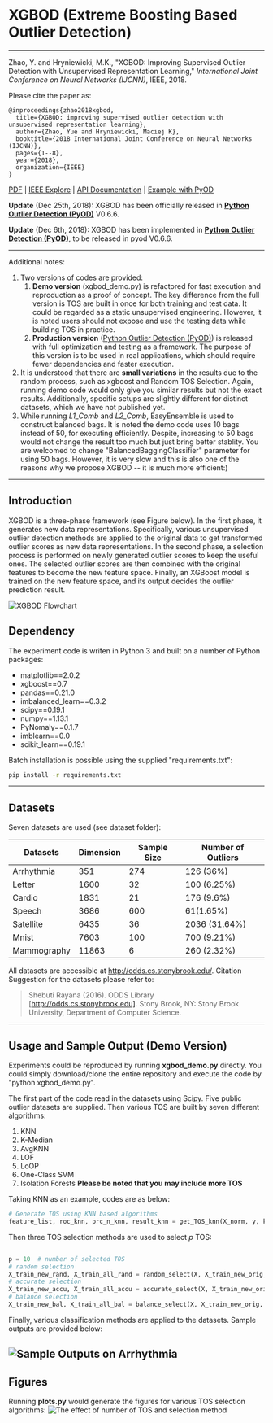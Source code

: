 # XGBOD (Extreme Boosting Based Outlier Detection)

------------

Zhao, Y. and Hryniewicki, M.K., "XGBOD: Improving Supervised Outlier Detection with Unsupervised Representation Learning," *International Joint Conference on Neural Networks (IJCNN)*, IEEE, 2018.

Please cite the paper as:

    @inproceedings{zhao2018xgbod,
      title={XGBOD: improving supervised outlier detection with unsupervised representation learning},
      author={Zhao, Yue and Hryniewicki, Maciej K},
      booktitle={2018 International Joint Conference on Neural Networks (IJCNN)},
      pages={1--8},
      year={2018},
      organization={IEEE}
    }

[PDF](https://www.andrew.cmu.edu/user/yuezhao2/papers/18-ijcnn-xgbod.pdf) | 
[IEEE Explore](https://ieeexplore.ieee.org/document/8489605) | 
[API Documentation](https://pyod.readthedocs.io/en/latest/pyod.models.html#module-pyod.models.xgbod) | 
[Example with PyOD](https://github.com/yzhao062/pyod/blob/master/examples/xgbod_example.py) 


**Update** (Dec 25th, 2018): XGBOD has been officially released in **[Python Outlier Detection (PyOD)](https://github.com/yzhao062/pyod)** V0.6.6.

**Update** (Dec 6th, 2018): XGBOD has been implemented in **[Python Outlier Detection (PyOD)](https://github.com/yzhao062/pyod)**, to be released in pyod V0.6.6.

------------

Additional notes:
1. Two versions of codes are provided:
   1. **Demo version** (xgbod_demo.py) is refactored for fast execution and reproduction as a proof of concept. The key difference from the full version is TOS are built in once for both training and test data. It could be regarded as a static unsupervised engineering. However, it is noted users should not expose and use the testing data while building TOS in practice. 
   2. **Production version** ([Python Outlier Detection (PyOD)](https://github.com/yzhao062/pyod)) is released with full optimization and testing as a framework. The purpose of this version is to be used in real applications, which should require fewer dependencies and faster execution.
3. It is understood that there are **small variations** in the results due to the random process, such as xgboost and Random TOS Selection. Again, running demo code would only give you similar results but not the exact results. Additionally, specific setups are slightly different for distinct datasets, which we have not published yet.
4. While running *L1_Comb* and *L2_Comb*, EasyEnsemble is used to construct balanced bags. It is noted the demo code uses 10 bags instead of 50, for executing efficiently. Despite, increasing to 50 bags would not change the result too much but just bring better stablity. You are welcomed to change "BalancedBaggingClassifier" parameter for using 50 bags. However, it is very slow and this is also one of the reasons why we propose XGBOD -- it is much more efficient:)

------------

##  Introduction
XGBOD is a three-phase framework (see Figure below). In the first phase, it generates new data representations. Specifically, various unsupervised outlier detection methods are applied to the original data to get transformed outlier scores as new data representations. In the second phase, a selection process is performed on newly generated outlier scores to keep the useful ones. The selected outlier scores are then combined with the original features to become the new feature space. Finally, an XGBoost model is trained on the new feature space, and its output decides the outlier prediction result.

![XGBOD Flowchart](https://github.com/yzhao062/XGBOD/blob/master/figs/flowchart.png "XGBOD Flowchart")

## Dependency
The experiment code is writen in Python 3 and built on a number of Python packages:
- matplotlib==2.0.2
- xgboost==0.7
- pandas==0.21.0
- imbalanced_learn==0.3.2
- scipy==0.19.1
- numpy==1.13.1
- PyNomaly==0.1.7
- imblearn==0.0
- scikit_learn==0.19.1

Batch installation is possible using the supplied "requirements.txt":

````cmd
pip install -r requirements.txt
````

------------


## Datasets
Seven datasets are used (see dataset folder):

| Datasets     | Dimension  | Sample Size  | Number of Outliers  |
| ------------ | -----------| ------------ | ------------------- |
| Arrhythmia   | 351        | 274          | 126 (36%)           |
| Letter       | 1600       | 32           | 100 (6.25%)         |
| Cardio       | 1831       | 21           | 176 (9.6%)          |
| Speech       | 3686       | 600          | 61(1.65%)           |
| Satellite    | 6435       | 36           | 2036 (31.64%)       |
| Mnist        | 7603       | 100          | 700 (9.21%)         |
| Mammography  | 11863      | 6            | 260 (2.32%)         |

All datasets are accessible at http://odds.cs.stonybrook.edu/. Citation Suggestion for the datasets please refer to: 
> Shebuti Rayana (2016).  ODDS Library [http://odds.cs.stonybrook.edu]. Stony Brook, NY: Stony Brook University, Department of Computer Science.

------------


## Usage and Sample Output (Demo Version)
Experiments could be reproduced by running **xgbod_demo.py** directly. You could simply download/clone the entire repository and execute the code by "python xgbod_demo.py".

The first part of the code read in the datasets using Scipy. Five public outlier datasets are supplied. Then various TOS are built by seven different algorithms:
1. KNN 
2. K-Median 
3. AvgKNN 
4. LOF
5. LoOP
6. One-Class SVM 
7. Isolation Forests
**Please be noted that you may include more TOS**

Taking KNN as an example, codes are as below:

```python
# Generate TOS using KNN based algorithms
feature_list, roc_knn, prc_n_knn, result_knn = get_TOS_knn(X_norm, y, k_range, feature_list)
```

Then three TOS selection methods are used to select *p* TOS:

```python

p = 10  # number of selected TOS
# random selection
X_train_new_rand, X_train_all_rand = random_select(X, X_train_new_orig, roc_list, p)
# accurate selection
X_train_new_accu, X_train_all_accu = accurate_select(X, X_train_new_orig, feature_list, roc_list, p)
# balance selection
X_train_new_bal, X_train_all_bal = balance_select(X, X_train_new_orig, roc_list, p)
```

Finally, various classification methods are applied to the datasets. Sample outputs are provided below:

![Sample Outputs on Arrhythmia](https://github.com/yzhao062/XGBOD/blob/master/figs/sample_outputs.png "Sample Outputs on Arrhythmia")
------------
## Figures

Running **plots.py** would generate the figures for various TOS selection algorithms:
![The effect of number of TOS and selection method](https://github.com/yzhao062/XGBOD/blob/master/figs/results.png "The effect of number of TOS and selection method")

